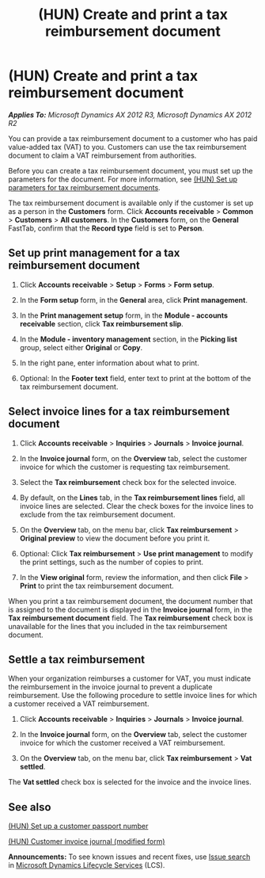 ﻿---
title: (HUN) Create and print a tax reimbursement document
TOCTitle: (HUN) Create and print a tax reimbursement document
ms:assetid: 95573223-4fbe-4ee2-ba23-0a287510d3a5
ms:mtpsurl: https://technet.microsoft.com/en-us/library/JJ664334(v=AX.60)
ms:contentKeyID: 49385422
ms.date: 04/18/2014
mtps_version: v=AX.60
---

# (HUN) Create and print a tax reimbursement document 


_**Applies To:** Microsoft Dynamics AX 2012 R3, Microsoft Dynamics AX 2012 R2_

You can provide a tax reimbursement document to a customer who has paid value-added tax (VAT) to you. Customers can use the tax reimbursement document to claim a VAT reimbursement from authorities.

Before you can create a tax reimbursement document, you must set up the parameters for the document. For more information, see [(HUN) Set up parameters for tax reimbursement documents](hun-set-up-parameters-for-tax-reimbursement-documents.md).

The tax reimbursement document is available only if the customer is set up as a person in the **Customers** form. Click **Accounts receivable** \> **Common** \> **Customers** \> **All customers**. In the **Customers** form, on the **General** FastTab, confirm that the **Record type** field is set to **Person**.

## Set up print management for a tax reimbursement document

1.  Click **Accounts receivable** \> **Setup** \> **Forms** \> **Form setup**.

2.  In the **Form setup** form, in the **General** area, click **Print management**.

3.  In the **Print management setup** form, in the **Module - accounts receivable** section, click **Tax reimbursement slip**.

4.  In the **Module - inventory management** section, in the **Picking list** group, select either **Original** or **Copy**.

5.  In the right pane, enter information about what to print.

6.  Optional: In the **Footer text** field, enter text to print at the bottom of the tax reimbursement document.

## Select invoice lines for a tax reimbursement document

1.  Click **Accounts receivable** \> **Inquiries** \> **Journals** \> **Invoice journal**.

2.  In the **Invoice journal** form, on the **Overview** tab, select the customer invoice for which the customer is requesting tax reimbursement.

3.  Select the **Tax reimbursement** check box for the selected invoice.

4.  By default, on the **Lines** tab, in the **Tax reimbursement lines** field, all invoice lines are selected. Clear the check boxes for the invoice lines to exclude from the tax reimbursement document.

5.  On the **Overview** tab, on the menu bar, click **Tax reimbursement** \> **Original preview** to view the document before you print it.

6.  Optional: Click **Tax reimbursement** \> **Use print management** to modify the print settings, such as the number of copies to print.

7.  In the **View original** form, review the information, and then click **File** \> **Print** to print the tax reimbursement document.

When you print a tax reimbursement document, the document number that is assigned to the document is displayed in the **Invoice journal** form, in the **Tax reimbursement document** field. The **Tax reimbursement** check box is unavailable for the lines that you included in the tax reimbursement document.

## Settle a tax reimbursement

When your organization reimburses a customer for VAT, you must indicate the reimbursement in the invoice journal to prevent a duplicate reimbursement. Use the following procedure to settle invoice lines for which a customer received a VAT reimbursement.

1.  Click **Accounts receivable** \> **Inquiries** \> **Journals** \> **Invoice journal**.

2.  In the **Invoice journal** form, on the **Overview** tab, select the customer invoice for which the customer received a VAT reimbursement.

3.  On the **Overview** tab, on the menu bar, click **Tax reimbursement** \> **Vat settled**.

The **Vat settled** check box is selected for the invoice and the invoice lines.

## See also

[(HUN) Set up a customer passport number](hun-set-up-a-customer-passport-number.md)

[(HUN) Customer invoice journal (modified form)](https://technet.microsoft.com/en-us/library/jj733167\(v=ax.60\))

  
**Announcements:** To see known issues and recent fixes, use [Issue search](http://go.microsoft.com/fwlink/?linkid=389258) in [Microsoft Dynamics Lifecycle Services](http://go.microsoft.com/fwlink/?linkid=306505) (LCS).

